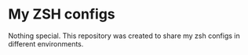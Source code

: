 # My ZSH configs
Nothing special. This repository was created to share my zsh configs in different environments.
